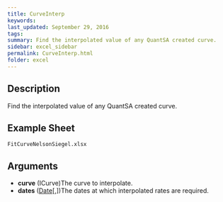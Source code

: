 ```yaml
---
title: CurveInterp
keywords:
last_updated: September 29, 2016
tags:
summary: Find the interpolated value of any QuantSA created curve.
sidebar: excel_sidebar
permalink: CurveInterp.html
folder: excel
---
```


## Description
Find the interpolated value of any QuantSA created curve.

<!--HUMAN EDIT START-->

<!--## Details-->

<!--HUMAN EDIT END-->

## Example Sheet

    FitCurveNelsonSiegel.xlsx

## Arguments

* **curve** (ICurve)The curve to interpolate.
* **dates** ([Date](Date.html)[,])The dates at which interpolated rates are required.

<!--HUMAN EDIT START-->

<!--## Validation-->

<!--HUMAN EDIT END-->

